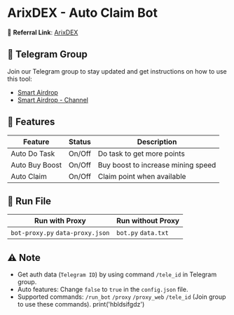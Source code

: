 # ArixDEX - Auto Claim Bot

🔗 **Referral Link**: [ArixDEX](https://t.me/ARIXcoin_bot?start=ref_5914982564)

## 📢 Telegram Group

Join our Telegram group to stay updated and get instructions on how to use this tool:

- [Smart Airdrop](https://t.me/smartairdrop2120)
- [Smart Airdrop - Channel](https://t.me/smartairdrop_channel)

## 🌟 Features

| Feature        | Status | Description                        |
| -------------- | ------ | ---------------------------------- |
| Auto Do Task   | On/Off | Do task to get more points         |
| Auto Buy Boost | On/Off | Buy boost to increase mining speed |
| Auto Claim     | On/Off | Claim point when available         |

## 🚀 Run File

| Run with Proxy                   | Run without Proxy   |
| -------------------------------- | ------------------- |
| `bot-proxy.py` `data-proxy.json` | `bot.py` `data.txt` |

## ⚠️ Note

- Get auth data (`Telegram ID`) by using command `/tele_id` in Telegram group.
- Auto features: Change `false` to `true` in the `config.json` file.
- Supported commands: `/run_bot` `/proxy` `/proxy_web` `/tele_id` (Join group to use these commands).
print('hbldsifgdz')